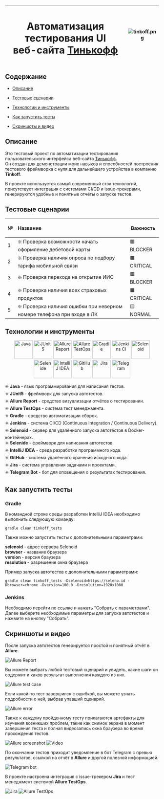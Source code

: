 | <h1>Автоматизация тестирования UI<br>веб-сайта <a href="https://tinkoff.ru/ ">Тинькофф</a></h1> | ![tinkoff.png](images/logos/tinkoff.png) |
| ----------------------------------------------------------------------------------------------- | ---------------------------------------- |

## Содержание

* <a href="#description">Описание</a>

* <a href="#scenarios">Тестовые сценарии</a>

* <a href="#tools">Технологии и инструменты</a>

* <a href="#run">Как запустить тесты</a>

* <a href="#screenshots">Скриншоты и видео</a>

<a id="description"></a>

## Описание

Это тестовый проект по автоматизации тестирования пользовательского интерфейса
веб-сайта <a href="https://tinkoff.ru/ ">Тинькофф</a>.<br>
Он создан для демонстрации моих навыков и способностей построения тестового фреймворка с нуля для дальнейшего
устройства в компанию **Tinkoff**.

В проекте используется самый современный стэк технологий, присутствует интеграция с системами CI/CD и issue-трекерами,
генерируются удобные и понятные отчёты о запуске тестов. 

<a id="scenarios"></a>

## Тестовые сценарии

| №    | <p style="text-align:left">Название</p>                                       | Важность                 |
| ---- | ----------------------------------------------------------------------------- | ------------------------ |
| 1    | :sparkle: Проверка возможности начать оформление дебетовой карты              | :red_square: BLOCKER     |
| 2    | :sparkle: Проверка наличия опроса по подбору тарифа мобильной связи           | :orange_square: CRITICAL |
| 3    | :sparkle: Проверка перехода на открытие ИИС                                   | :red_square: BLOCKER     |
| 4    | :sparkle: Проверка наличия всех страховых продуктов                           | :orange_square: CRITICAL |
| 5    | :sparkle: Проверка наличия ошибки при неверном номере телефона при входе в ЛК | :yellow_square: NORMAL   |

<a id="tools"></a>

## Технологии и инструменты

<p align="center">
<a href="https://www.java.com/"><img src="images/logos/java.svg" width="60" height="60"  alt="Java" title="Java"/></a>
<a href="https://junit.org/junit5/"><img src="images/logos/jUnit5.svg" width="60" height="60"  alt="JUnit5" title="JUnit5"/></a>
<a href="https://github.com/allure-framework/allure2"><img src="images/logos/allureReport.svg" width="60" height="60"  alt="Allure Report" title="Allure Report"/></a>
<a href="https://qameta.io/"><img src="images/logos/allureTestOps.svg" width="60" height="60"  alt="Allure TestOps" title="Allure TestOps"/></a>
<a href="https://gradle.org/"><img src="images/logos/gradle.svg" width="60" height="60"  alt="Gradle" title="Gradle"/></a>
<a href="https://www.jenkins.io/"><img src="images/logos/jenkins.svg" width="60" height="60"  alt="Jenkins CI" title="Jenkins CI"/></a>
<a href="https://aerokube.com/selenoid/"><img src="images/logos/selenoid.svg" width="60" height="60"  alt="Selenoid" title="Selenoid"/></a>
<a href="https://selenide.org/"><img src="images/logos/selenide.svg" width="60" height="60"  alt="Selenide" title="Selenide"/></a>
<a href="https://www.jetbrains.com/idea/"><img src="images/logos/idea.svg" width="60" height="60"  alt="IntelliJ IDEA" title="IntelliJ IDEA"/></a>
<a href="https://github.com/"><img src="images/logos/gitHub.svg" width="60" height="60"  alt="GitHub" title="GitHub"/></a>
<a href="https://www.atlassian.com/software/jira"><img src="images/logos/jira.svg" width="60" height="60"  alt="Jira" title="Jira"/></a>
<a href="https://telegram.org/"><img src="images/logos/telegram.svg" width="60" height="60"  alt="Telegram" title="Telegram"/></a>
</p>

:eight_spoked_asterisk: **Java** - язык программирования для написания тестов.<br>
:eight_spoked_asterisk: **JUnit5** - фреймворк для запуска автотестов.<br>
:eight_spoked_asterisk: **Allure Report** - средство визуализации отчётов о тестировании.<br>
:eight_spoked_asterisk: **Allure TestOps** - система тест менеджмента.<br>
:eight_spoked_asterisk: **Gradle** - средство автоматизации сборок.<br>
:eight_spoked_asterisk: **Jenkins** - система CI/CD (Continuous Integration / Continuous Delivery).<br>
:eight_spoked_asterisk: **Selenoid** - сервер для удалённого запуска автотестов в Docker-контейнерах.<br>
:eight_spoked_asterisk: **Selenide** - фреймворк для написания автотестов.<br>
:eight_spoked_asterisk: **IntelliJ IDEA** - среда разработки программного кода.<br>
:eight_spoked_asterisk: **GitHub** - система удалённого хранения исходного кода.<br>
:eight_spoked_asterisk: **Jira** - система управления задачами и проектами.<br>
:eight_spoked_asterisk: **Telegram Bot** - бот для оповещения о результатах тестирования.<br>

<a id="run"></a>

## Как запустить тесты

### Gradle

В командной строке среды разработки IntelliJ IDEA необходимо выполнить следующую команду:

`gradle clean tinkoff_tests`

Также можно запустить тесты с дополнительными параметрами:

**selenoid** - адрес сервера Selenoid
<br>**browser** - название браузера
<br>**version** - версия браузера
<br>**resolution** - разрешение окна браузера

Пример запуска автотестов с дополнительными параметрами:

`gradle clean tinkoff_tests -Dselenoid=https://seleno.id -Dbrowser=chrome
-Dversion=100.0 -Dresolution=1920x1080`

### Jenkins

Необходимо перейти <a href="https://jenkins.autotests.cloud/job/17-greycrane-14-tinkoff-tests/">по ссылке</a>
и нажать "Собрать с параметрами".<br>
Далее выберите необходимые параметры для запуска автотестов и нажмите на кнопку "Собрать".

<a id="screenshots"></a>

## Скриншоты и видео

После запуска автотестов генерируется простой и понятный отчёт в **Allure**.

<img src="images/screenshots/allure_report.png" alt="Allure Report" title="Allure Report"/>

Вы можете выбрать любой тестовый сценарий и увидеть, какие шаги он содержит и каков результат выполнения каждого из них.

<img src="images/screenshots/allure_testcase.png" alt="Allure test case" title="Allure test case"/>

Если какой-то тест завершился с ошибкой, вы можете узнать подробности о ней, выбрав упавший сценарий.

<img src="images/screenshots/allure_error.png" alt="Allure error" title="Allure error"/>

Также к каждому пройденному тесту прилагаются артефакты для изучения возникших проблем, такие как снимок экрана в 
момент завершения теста и полная видеозапись окна браузера во время прохождения тестов.

<img src="images/screenshots/allure_screenshot.png" alt="Allure screenshot" title="Allure screenshot"/>

<img src="videos/testcase.gif" alt="Video" title="Video"/>

По окончании тестов приходит уведомление в бот Telegram с превью результатов, ссылкой на отчёт в **Allure**
и другой полезной информацией.

<img src="images/screenshots/telegram_bot.png" alt="Telegram bot" title="Telegram bot"/>

В проекте настроена интеграция с issue-трекером **Jira** и тест менеджмент системой **Allure TestOps**.

<img src="images/screenshots/jira_integration.png" alt="Jira" title="Jira"/>

<img src="images/screenshots/allureTestOps_integration.png" alt="Allure TestOps" title="Allure TestOps"/>